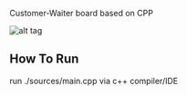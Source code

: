 Customer-Waiter board based on CPP

![alt tag](https://github.com/orel1212/MyWorks/blob/main/CPP/CustomerWaiterTA/%E2%80%8F%E2%80%8Fs1.PNG)

## How To Run
run ./sources/main.cpp via c++ compiler/IDE
